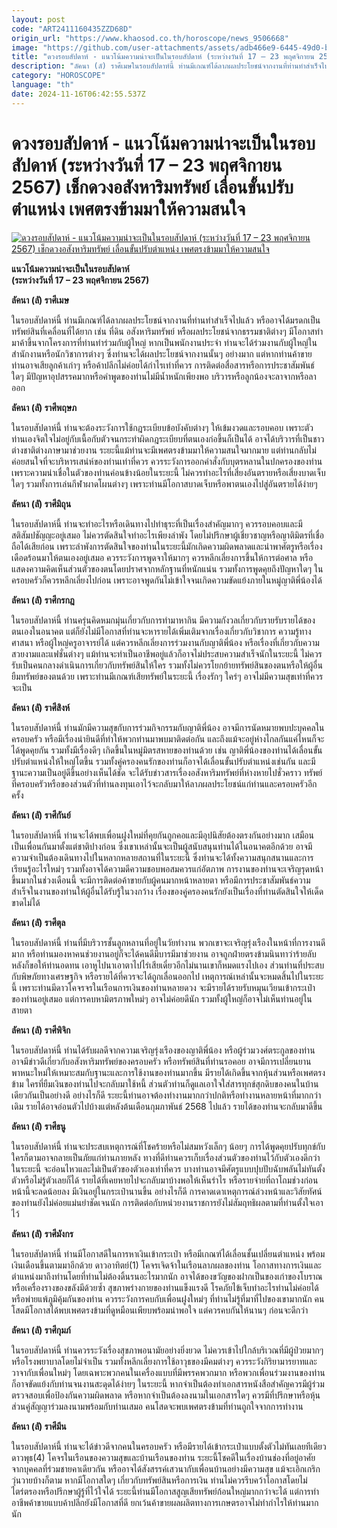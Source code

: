 ```yaml
---
layout: post
code: "ART2411160435ZZD68D"
origin_url: "https://www.khaosod.co.th/horoscope/news_9506668"
image: "https://github.com/user-attachments/assets/adb466e9-6445-49d0-b1ba-d98dfd478580"
title: "ดวงรอบสัปดาห์ - แนวโน้มความน่าจะเป็นในรอบสัปดาห์ (ระหว่างวันที่ 17 – 23 พฤศจิกายน 2567) เช็กดวงอสังหาริมทรัพย์ เลื่อนขั้นปรับตำแหน่ง เพศตรงข้ามมาให้ความสนใจ"
description: "ลัคนา (ลั) ราศีเมษในรอบสัปดาห์นี้ ท่านมีเกณฑ์ได้ลาภผลประโยชน์จากงานที่ท่านทำสำเร็จไปแล้ว หรืออาจได้มรดกเป็นทรัพย์สินที่เคลื่อนที่ได้ยาก เช่น ที่ดิน"
category: "HOROSCOPE"
language: "th"
date: 2024-11-16T06:42:55.537Z
---
```


# ดวงรอบสัปดาห์ - แนวโน้มความน่าจะเป็นในรอบสัปดาห์ (ระหว่างวันที่ 17 – 23 พฤศจิกายน 2567) เช็กดวงอสังหาริมทรัพย์ เลื่อนขั้นปรับตำแหน่ง เพศตรงข้ามมาให้ความสนใจ

[![ดวงรอบสัปดาห์ - แนวโน้มความน่าจะเป็นในรอบสัปดาห์ (ระหว่างวันที่ 17 – 23 พฤศจิกายน 2567) เช็กดวงอสังหาริมทรัพย์ เลื่อนขั้นปรับตำแหน่ง เพศตรงข้ามมาให้ความสนใจ](https://www.khaosod.co.th/wpapp/uploads/2024/11/ddd-4.jpg "ดวงรอบสัปดาห์ - แนวโน้มความน่าจะเป็นในรอบสัปดาห์ (ระหว่างวันที่ 17 – 23 พฤศจิกายน 2567) เช็กดวงอสังหาริมทรัพย์ เลื่อนขั้นปรับตำแหน่ง เพศตรงข้ามมาให้ความสนใจ")](https://www.khaosod.co.th/wpapp/uploads/2024/11/ddd-4.jpg)

**แนวโน้มความน่าจะเป็นในรอบสัปดาห์**  
**(ระหว่างวันที่ 17 – 23 พฤศจิกายน 2567)**

**ลัคนา (ลั) ราศีเมษ**

ในรอบสัปดาห์นี้ ท่านมีเกณฑ์ได้ลาภผลประโยชน์จากงานที่ท่านทำสำเร็จไปแล้ว หรืออาจได้มรดกเป็นทรัพย์สินที่เคลื่อนที่ได้ยาก เช่น ที่ดิน อสังหาริมทรัพย์ หรือผลประโยชน์จากธรรมชาติต่างๆ มีโอกาสทำมาค้าขึ้นจากโครงการที่ท่านทำร่วมกับผู้ใหญ่ หากเป็นพนักงานประจำ ท่านจะได้ร่วมงานกับผู้ใหญ่ในสำนักงานหรือนักวิชาการต่างๆ ซึ่งท่านจะได้ผลประโยชน์จากงานนั้นๆ อย่างมาก แต่หากท่านค้าขาย ท่านอาจเสียลูกค้าเก่าๆ หรือค้าปลีกไม่ค่อยได้กำไรเท่าที่ควร การติดต่อสื่อสารหรือการประชาสัมพันธ์ใดๆ มีปัญหาอุปสรรคมากหรือคำพูดของท่านไม่มีน้ำหนักเพียงพอ บริวารหรือลูกน้องจะลาจากหรือลาออก

**ลัคนา (ลั) ราศีพฤษภ**

ในรอบสัปดาห์นี้ ท่านจะต้องระวังการใช้กฎระเบียบข้อบังคับต่างๆ ให้เข้มงวดและรอบคอบ เพราะตัวท่านเองจิตใจไม่อยู่กับเนื้อกับตัวจนกระทำผิดกฎระเบียบที่ตนเองก่อขึ้นก็เป็นได้ อาจได้บริวารที่เป็นชาวต่างชาติต่างภาษามาช่วยงาน ระยะนี้แม้ท่านจะมีเพศตรงข้ามมาให้ความสนใจมากมาย แต่ท่านกลับไม่ค่อยสนใจที่จะบริหารเสน่ห์ของท่านเท่าที่ควร ควรระวังการออกคำสั่งกับบุตรหลานในปกครองของท่าน เพราะความน่าเชื่อในตัวของท่านค่อนข้างน้อยในระยะนี้ ไม่ควรทำอะไรที่เสี่ยงอันตรายหรือเสี่ยงบาดเจ็บใดๆ รวมทั้งการเล่นกีฬาผาดโผนต่างๆ เพราะท่านมีโอกาสบาดเจ็บหรือพาตนเองไปสู่อันตรายได้ง่ายๆ

**ลัคนา (ลั) ราศีมิถุน**

ในรอบสัปดาห์นี้ ท่านจะทำอะไรหรือเดินทางไปทำธุระที่เป็นเรื่องสำคัญมากๆ ควรรอบคอบและมีสติสัมปชัญญะอยู่เสมอ ไม่ควรตัดสินใจทำอะไรเพียงลำพัง โดยไม่ปรึกษาผู้เชี่ยวชาญหรือญาติมิตรที่เชื่อถือได้เสียก่อน เพราะลำพังการตัดสินใจของท่านในระยะนี้มักเกิดความผิดพลาดและนำพาศัตรูหรือเรื่องเดือดร้อนมาให้ตนเองอยู่เสมอ ควรระวังการพูดจาให้มากๆ ควรหลีกเลี่ยงการขึ้นให้การต่อศาล หรือแสดงความคิดเห็นส่วนตัวของตนโดยปราศจากหลักฐานที่หนักแน่น รวมทั้งการพูดคุยถึงปัญหาใดๆ ในครอบครัวก็ควรหลีกเลี่ยงไปก่อน เพราะอาจพูดกันไม่เข้าใจจนเกิดความขัดแย้งภายในหมู่ญาติพี่น้องได้

**ลัคนา (ลั) ราศีกรกฎ**

ในรอบสัปดาห์นี้ ท่านครุ่นคิดหมกมุ่นเกี่ยวกับการทำมาหากิน มีความกังวลเกี่ยวกับรายรับรายได้ของตนเองในอนาคต แต่ก็ยังไม่มีโอกาสที่ท่านจะหารายได้เพิ่มเติมจากเรื่องเกี่ยวกับวิชาการ ความรู้ทางศาสนา หรือผู้ใหญ่ครูอาจารย์ได้ แต่ควรหลีกเลี่ยงการร่วมงานกับญาติพี่น้อง หรือเรื่องที่เกี่ยวกับความสวยงามและแฟชั่นต่างๆ แม้ท่านจะทำเป็นอาชีพอยู่แล้วก็อาจไม่ประสบความสำเร็จนักในระยะนี้ ไม่ควรรับเป็นคนกลางดำเนินการเกี่ยวกับทรัพย์สินให้ใคร รวมทั้งไม่ควรโยกย้ายทรัพย์สินของตนหรือให้ผู้อื่นยืมทรัพย์ของตนด้วย เพราะท่านมีเกณฑ์เสียทรัพย์ในระยะนี้ เรื่องรักๆ ใคร่ๆ อาจไม่มีความสุขเท่าที่ควรจะเป็น

**ลัคนา (ลั) ราศีสิงห์**

ในรอบสัปดาห์นี้ ท่านมักมีความสุขกับการร่วมกิจกรรมกับญาติพี่น้อง อาจมีการนัดหมายพบปะบุคคลในครอบครัว หรือมีเรื่องน่ายินดีที่ทำให้พวกท่านมาพบมาติดต่อกัน และถึงแม้จะอยู่ห่างไกลกันแค่ไหนก็จะได้พูดคุยกัน รวมทั้งมีเรื่องดีๆ เกิดขึ้นในหมู่มิตรสหายของท่านด้วย เช่น ญาติพี่น้องของท่านได้เลื่อนขั้นปรับตำแหน่งให้ใหญ่โตขึ้น รวมทั้งคู่ครองคนรักของท่านก็อาจได้เลื่อนขั้นปรับตำแหน่งเช่นกัน และมีฐานะความเป็นอยู่ดีขึ้นอย่างเห็นได้ชัด จะได้รับข่าวสารเรื่องอสังหาริมทรัพย์ที่ห่างหายไปชั่วคราว ทรัพย์ที่ครอบครัวหรือของส่วนตัวที่ท่านลงทุนเอาไว้จะกลับมาให้ลาภผลประโยชน์แก่ท่านและครอบครัวอีกครั้ง

**ลัคนา (ลั) ราศีกันย์**

ในรอบสัปดาห์นี้ ท่านจะได้พบเพื่อนฝูงใหม่ที่คุยกันถูกคอและมีอุปนิสัยต้องตรงกันอย่างมาก เสมือนเป็นเพื่อนกันมาตั้งแต่ชาติปางก่อน ซึ่งเขาเหล่านั้นจะเป็นผู้สนับสนุนท่านได้ในอนาคตอีกด้วย อาจมีความจำเป็นต้องเดินทางไปในหลากหลายสถานที่ในระยะนี้ ซึ่งท่านจะได้ทั้งความสนุกสนานและการเรียนรู้อะไรใหม่ๆ รวมทั้งอาจได้ความดีความชอบพอสมควรแก่อัตภาพ การงานของท่านจะเจริญรุดหน้าขึ้นมากในช่วงเดือนนี้ จะมีการติดต่อค้าขายกับผู้คนมากหน้าหลายตา หรือมีการประชาสัมพันธ์ความสำเร็จในงานของท่านให้ผู้อื่นได้รับรู้ในวงกว้าง เรื่องของคู่ครองคนรักยังเป็นเรื่องที่ท่านตัดสินใจให้เด็ดขาดไม่ได้

**ลัคนา (ลั) ราศีตุล**

ในรอบสัปดาห์นี้ ท่านที่มีบริวารชั้นลูกหลานที่อยู่ในวัยทำงาน พวกเขาจะเจริญรุ่งเรืองในหน้าที่การงานดีมาก หรือท่านมองหาคนช่วยงานอยู่ก็จะได้คนดีมีบารมีมาช่วยงาน อาจถูกฝ่ายตรงข้ามนินทาว่าร้ายลับหลังก็ขอให้ท่านอดทน เอาหูไปนาเอาตาไปไร่เสียเดี๋ยวอีกไม่นานเขาก็หมดแรงไปเอง ส่วนท่านที่ประสบกับพิษภัยทางเศรษฐกิจ หรือรายได้ที่ควรจะได้ถูกเลื่อนออกไป เหตุการณ์เหล่านั้นจะหมดสิ้นไปในระยะนี้ เพราะท่านมีดาวโคจรจรในเรือนการเงินของท่านหลายดวง จะมีรายได้รายรับหมุนเวียนเข้ากระเป๋าของท่านอยู่เสมอ แต่การคบหามิตรภาพใหม่ๆ อาจไม่ค่อยดีนัก รวมทั้งผู้ใหญ่ก็อาจไม่เห็นท่านอยู่ในสายตา

**ลัคนา (ลั) ราศีพิจิก**

ในรอบสัปดาห์นี้ ท่านได้รับผลดีจากความเจริญรุ่งเรืองของญาติพี่น้อง หรือผู้ร่วมวงศ์ตระกูลของท่าน อาจมีข่าวดีเกี่ยวกับอสังหาริมทรัพย์ของครอบครัว หรือทรัพย์สินที่ท่านรอคอย อาจมีการเปลี่ยนยานพาหนะใหม่ให้เหมาะสมกับฐานะและการใช้งานของท่านมากขึ้น มีรายได้เกิดขึ้นจากหุ้นส่วนหรือเพศตรงข้าม ใครที่ยืมเงินของท่านไปจะกลับมาใช้หนี้ ส่วนตัวท่านก็ดูแลเอาใจใส่สารทุกข์สุกดิบของคนในบ้านเดียวกันเป็นอย่างดี อย่างไรก็ดี ระยะนี้ท่านอาจต้องทำงานมากกว่าปกติหรือทำงานหลายหน้าที่มากกว่าเดิม รายได้อาจอ่อนตัวไปบ้างแต่หลังต้นเดือนกุมภาพันธ์ 2568 ไปแล้ว รายได้ของท่านจะกลับมาดีขึ้น

**ลัคนา (ลั) ราศีธนู**

ในรอบสัปดาห์นี้ ท่านจะประสบเหตุการณ์ที่โชคร้ายหรือไม่สมหวังเล็กๆ น้อยๆ การได้พูดคุยปรับทุกข์กับใครก็ตามอาจกลายเป็นภัยแก่ท่านภายหลัง ทางที่ดีท่านควรเก็บเรื่องส่วนตัวของท่านไว้กับตัวเองดีกว่าในระยะนี้ จะอ่อนไหวและไม่เป็นตัวของตัวเองเท่าที่ควร บางท่านอาจมีศัตรูแบบปุบปับฉับพลันไม่ทันตั้งตัวหรือไม่รู้ตัวเลยก็ได้ รายได้ที่เคยหายไปจะกลับมาบ้างพอให้เห็นรำไร หรือรายจ่ายที่ถาโถมช่วงก่อนหน้านี้จะลดน้อยลง มีเงินอยู่ในกระเป๋านานขึ้น อย่างไรก็ดี การคาดเดาเหตุการณ์ล่วงหน้าและวิสัยทัศน์ของท่านยังไม่ค่อยแม่นยำชัดเจนนัก การติดต่อกับหน่วยงานราชการยังไม่สัมฤทธิผลตามที่ท่านตั้งใจเอาไว้

**ลัคนา (ลั) ราศีมังกร**

ในรอบสัปดาห์นี้ ท่านมีโอกาสดีในการหาเงินเข้ากระเป๋า หรือมีเกณฑ์ได้เลื่อนชั้นเปลี่ยนตำแหน่ง พร้อมเงินเดือนขึ้นตามมาอีกด้วย ดาวอาทิตย์(1) โคจรเจิดจ้าในเรือนลาภผลของท่าน โอกาสทางการเงินและตำแหน่งมาถึงท่านโดยที่ท่านไม่ต้องดิ้นรนอะไรมากนัก อาจได้ของขวัญของฝากเป็นของเก่าของโบราณ หรือเครื่องรางของขลังมีด้วยซ้ำ สุขภาพร่างกายของท่านแข็งแรงดี โรคภัยไข้เจ็บทำอะไรท่านไม่ค่อยได้ หรือพ่ายแพ้ภูมิคุ้มกันของท่าน ควรระวังการคบกับเพื่อนฝูงใหม่ๆ ที่ท่านไม่รู้ที่มาที่ไปของเขามากนัก คนโสดมีโอกาสได้พบเพศตรงข้ามที่ดูหมือนเพียบพร้อมน่าพอใจ แต่ควรคบกันให้นานๆ ก่อนจะดีกว่า

**ลัคนา (ลั) ราศีกุมภ์**

ในรอบสัปดาห์นี้ ท่านควรระวังเรื่องสุขภาพอนามัยอย่างยิ่งยวด ไม่ควรเข้าไปใกล้บริเวณที่มีผู้ป่วยมากๆ หรือโรงพยาบาลโดยไม่จำเป็น รวมทั้งหลีกเลี่ยงการใช้อาวุธของมีคมต่างๆ ควรระวังกิริยามารยาทและวาจากับเพื่อนใหม่ๆ โดยเฉพาะพวกคนในเครื่องแบบที่มีพรรคพวกมาก หรือพวกเพื่อนร่วมงานของท่านก็อาจขัดแย้งกับท่านจนงานสะดุดได้ง่ายๆ ในระยะนี้ หากจำเป็นต้องทำเอกสารหนังสือสำคัญควรมีผู้ร่วมตรวจสอบเพื่อป้องกันความผิดพลาด หรือหากจำเป็นต้องลงนามในเอกสารใดๆ ควรมีที่ปรึกษาหรือหุ้นส่วนคู่สัญญาร่วมลงนามพร้อมกับท่านเสมอ คนโสดจะพบเพศตรงข้ามที่ท่านถูกใจจากการทำงาน

**ลัคนา (ลั) ราศีมีน**

ในรอบสัปดาห์นี้ ท่านจะได้ข่าวดีจากคนในครอบครัว หรือมีรายได้เข้ากระเป๋าแบบตั้งตัวไม่ทันเลยทีเดียว ดาวพุธ(4) โคจรในเรือนของความสุขและบ้านเรือนของท่าน ระยะนี้โชคดีในเรื่องบ้านช่องที่อยู่อาศัยจากบุคคลที่ร่วมชายคาเดียวกัน หรืออาจได้สังสรรค์เสวนากับเพื่อนบ้านอย่างมีความสุข แม้จะเอิกเกริกวุ่นวายบ้างก็ตาม หากมีโอกาสใดๆ เกี่ยวกับทรัพย์สินหรือการเงิน ท่านไม่ควรรีบคว้าโอกาสโดยไม่ไตร่ตรองหรือปรึกษาผู้รู้ที่ไว้ใจได้ ระยะนี้ท่านมีโอกาสสูญเสียทรัพย์ก้อนใหญ่มากกว่าจะได้ แต่การทำอาชีพค้าขายแบบค้าปลีกยังมีโอกาสที่ดี ยกเว้นค้าขายผลผลิตทางการเกษตรอาจไม่ทำกำไรให้ท่านมากนัก